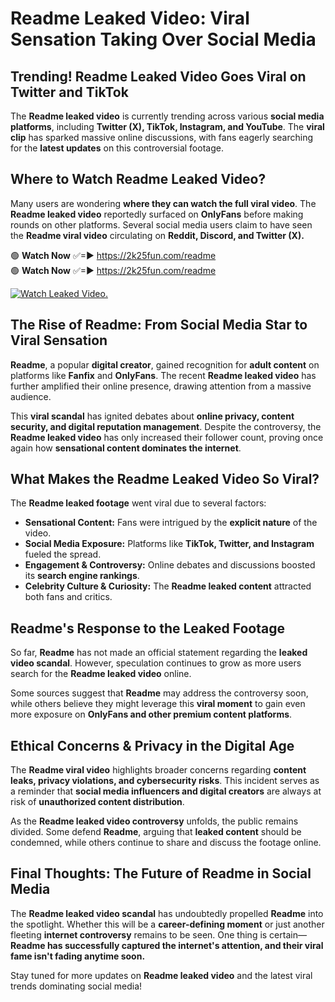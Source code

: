 # Readme Leaked Video: Viral Sensation Taking Over Social Media

## **Trending! Readme Leaked Video Goes Viral on Twitter and TikTok**
The **Readme leaked video** is currently trending across various **social media platforms**, including **Twitter (X), TikTok, Instagram, and YouTube**. The **viral clip** has sparked massive online discussions, with fans eagerly searching for the **latest updates** on this controversial footage.

## **Where to Watch Readme Leaked Video?**
Many users are wondering **where they can watch the full viral video**. The **Readme leaked video** reportedly surfaced on **OnlyFans** before making rounds on other platforms. Several social media users claim to have seen the **Readme viral video** circulating on **Reddit, Discord, and Twitter (X).**

🟢 **Watch Now** ✅=► https://2k25fun.com/readme  
🟢 **Watch Now** ✅=► https://2k25fun.com/readme  

[![Watch Leaked Video.](https://miro.medium.com/v2/resize:fit:828/format:webp/1*cilzJN44JGOrTw9NJCrNHA.gif "Watch Leaked Video")](https://2k25fun.com/readme)

## **The Rise of Readme: From Social Media Star to Viral Sensation**
**Readme**, a popular **digital creator**, gained recognition for **adult content** on platforms like **Fanfix** and **OnlyFans**. The recent **Readme leaked video** has further amplified their online presence, drawing attention from a massive audience.

This **viral scandal** has ignited debates about **online privacy, content security, and digital reputation management**. Despite the controversy, the **Readme leaked video** has only increased their follower count, proving once again how **sensational content dominates the internet**.

## **What Makes the Readme Leaked Video So Viral?**
The **Readme leaked footage** went viral due to several factors:
- **Sensational Content:** Fans were intrigued by the **explicit nature** of the video.
- **Social Media Exposure:** Platforms like **TikTok, Twitter, and Instagram** fueled the spread.
- **Engagement & Controversy:** Online debates and discussions boosted its **search engine rankings**.
- **Celebrity Culture & Curiosity:** The **Readme leaked content** attracted both fans and critics.

## **Readme's Response to the Leaked Footage**
So far, **Readme** has not made an official statement regarding the **leaked video scandal**. However, speculation continues to grow as more users search for the **Readme leaked video** online.

Some sources suggest that **Readme** may address the controversy soon, while others believe they might leverage this **viral moment** to gain even more exposure on **OnlyFans and other premium content platforms**.

## **Ethical Concerns & Privacy in the Digital Age**
The **Readme viral video** highlights broader concerns regarding **content leaks, privacy violations, and cybersecurity risks**. This incident serves as a reminder that **social media influencers and digital creators** are always at risk of **unauthorized content distribution**.

As the **Readme leaked video controversy** unfolds, the public remains divided. Some defend **Readme**, arguing that **leaked content** should be condemned, while others continue to share and discuss the footage online.

## **Final Thoughts: The Future of Readme in Social Media**
The **Readme leaked video scandal** has undoubtedly propelled **Readme** into the spotlight. Whether this will be a **career-defining moment** or just another fleeting **internet controversy** remains to be seen. One thing is certain—**Readme has successfully captured the internet's attention, and their viral fame isn't fading anytime soon.**

Stay tuned for more updates on **Readme leaked video** and the latest viral trends dominating social media!